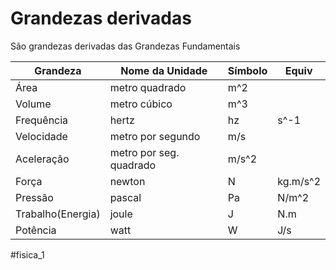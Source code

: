 # Grandezas derivadas
São grandezas derivadas das Grandezas Fundamentais

| Grandeza          | Nome da Unidade         | Símbolo | Equiv    |
| ----------------- | ----------------------- | ------- | -------- |
| Área              | metro quadrado          | m^2     |          |
| Volume            | metro cúbico            | m^3     |          |
| Frequência        | hertz                   | hz      | s^-1     |
| Velocidade        | metro por segundo       | m/s     |          |
| Aceleração        | metro por seg. quadrado | m/s^2   |          |
| Força             | newton                  | N       | kg.m/s^2 |
| Pressão           | pascal                  | Pa      | N/m^2    |
| Trabalho(Energia) | joule                   | J       | N.m      |
| Potência          | watt                    | W       | J/s      |


#fisica_1 
